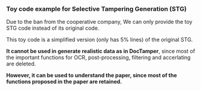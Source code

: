 ### Toy code example for Selective Tampering Generation (STG)

Due to the ban from the cooperative company, We can only provide the toy STG code instead of its original code.

This toy code is a simplified version (only has 5% lines) of the original STG.

**It cannot be used in generate realistic data as in DocTamper**, since most of the important functions for OCR, post-processing, filtering and accerlating are deleted.

**However, it can be used to understand the paper, since most of the functions proposed in the paper are retained.**
